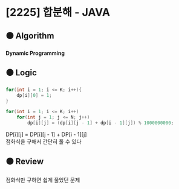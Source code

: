 # [2225] 합분해 - JAVA

## :black_circle: Algorithm
**Dynamic Programming**

## :black_circle: Logic

```Java
for(int i = 1; i <= K; i++){
    dp[i][0] = 1;
}

for(int i = 1; i <= K; i++)
    for(int j = 1; j <= N; j++)
        dp[i][j] = (dp[i][j - 1] + dp[i - 1][j]) % 1000000000;
```

DP[i][j] = DP[i][j - 1] + DP[i - 1][j]  
점화식을 구해서 간단히 풀 수 있다

## :black_circle: Review
점화식만 구하면 쉽게 풀었던 문제